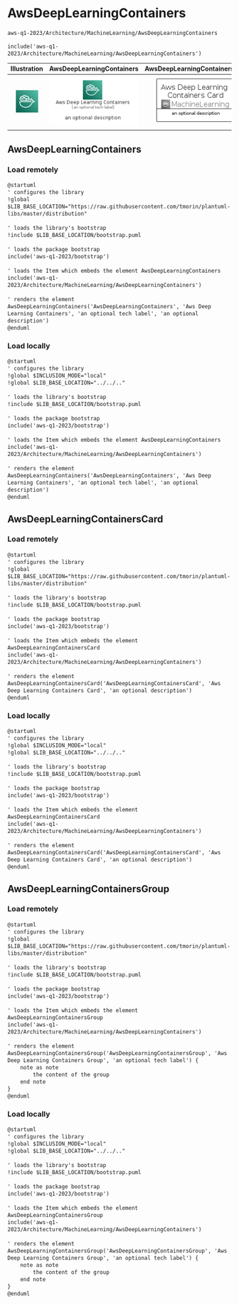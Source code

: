 # AwsDeepLearningContainers


```text
aws-q1-2023/Architecture/MachineLearning/AwsDeepLearningContainers
```

```text
include('aws-q1-2023/Architecture/MachineLearning/AwsDeepLearningContainers')
```



| Illustration | AwsDeepLearningContainers | AwsDeepLearningContainersCard | AwsDeepLearningContainersGroup |
| :---: | :---: | :---: | :---: |
| ![illustration for Illustration](../../../aws-q1-2023/Architecture/MachineLearning/AwsDeepLearningContainers.png) | ![illustration for AwsDeepLearningContainers](../../../aws-q1-2023/Architecture/MachineLearning/AwsDeepLearningContainers.Local.png) | ![illustration for AwsDeepLearningContainersCard](../../../aws-q1-2023/Architecture/MachineLearning/AwsDeepLearningContainersCard.Local.png) | ![illustration for AwsDeepLearningContainersGroup](../../../aws-q1-2023/Architecture/MachineLearning/AwsDeepLearningContainersGroup.Local.png) |




## AwsDeepLearningContainers

### Load remotely
```plantuml
@startuml
' configures the library
!global $LIB_BASE_LOCATION="https://raw.githubusercontent.com/tmorin/plantuml-libs/master/distribution"

' loads the library's bootstrap
!include $LIB_BASE_LOCATION/bootstrap.puml

' loads the package bootstrap
include('aws-q1-2023/bootstrap')

' loads the Item which embeds the element AwsDeepLearningContainers
include('aws-q1-2023/Architecture/MachineLearning/AwsDeepLearningContainers')

' renders the element
AwsDeepLearningContainers('AwsDeepLearningContainers', 'Aws Deep Learning Containers', 'an optional tech label', 'an optional description')
@enduml
```

### Load locally
```plantuml
@startuml
' configures the library
!global $INCLUSION_MODE="local"
!global $LIB_BASE_LOCATION="../../.."

' loads the library's bootstrap
!include $LIB_BASE_LOCATION/bootstrap.puml

' loads the package bootstrap
include('aws-q1-2023/bootstrap')

' loads the Item which embeds the element AwsDeepLearningContainers
include('aws-q1-2023/Architecture/MachineLearning/AwsDeepLearningContainers')

' renders the element
AwsDeepLearningContainers('AwsDeepLearningContainers', 'Aws Deep Learning Containers', 'an optional tech label', 'an optional description')
@enduml
```

## AwsDeepLearningContainersCard

### Load remotely
```plantuml
@startuml
' configures the library
!global $LIB_BASE_LOCATION="https://raw.githubusercontent.com/tmorin/plantuml-libs/master/distribution"

' loads the library's bootstrap
!include $LIB_BASE_LOCATION/bootstrap.puml

' loads the package bootstrap
include('aws-q1-2023/bootstrap')

' loads the Item which embeds the element AwsDeepLearningContainersCard
include('aws-q1-2023/Architecture/MachineLearning/AwsDeepLearningContainers')

' renders the element
AwsDeepLearningContainersCard('AwsDeepLearningContainersCard', 'Aws Deep Learning Containers Card', 'an optional description')
@enduml
```

### Load locally
```plantuml
@startuml
' configures the library
!global $INCLUSION_MODE="local"
!global $LIB_BASE_LOCATION="../../.."

' loads the library's bootstrap
!include $LIB_BASE_LOCATION/bootstrap.puml

' loads the package bootstrap
include('aws-q1-2023/bootstrap')

' loads the Item which embeds the element AwsDeepLearningContainersCard
include('aws-q1-2023/Architecture/MachineLearning/AwsDeepLearningContainers')

' renders the element
AwsDeepLearningContainersCard('AwsDeepLearningContainersCard', 'Aws Deep Learning Containers Card', 'an optional description')
@enduml
```

## AwsDeepLearningContainersGroup

### Load remotely
```plantuml
@startuml
' configures the library
!global $LIB_BASE_LOCATION="https://raw.githubusercontent.com/tmorin/plantuml-libs/master/distribution"

' loads the library's bootstrap
!include $LIB_BASE_LOCATION/bootstrap.puml

' loads the package bootstrap
include('aws-q1-2023/bootstrap')

' loads the Item which embeds the element AwsDeepLearningContainersGroup
include('aws-q1-2023/Architecture/MachineLearning/AwsDeepLearningContainers')

' renders the element
AwsDeepLearningContainersGroup('AwsDeepLearningContainersGroup', 'Aws Deep Learning Containers Group', 'an optional tech label') {
    note as note
        the content of the group
    end note
}
@enduml
```

### Load locally
```plantuml
@startuml
' configures the library
!global $INCLUSION_MODE="local"
!global $LIB_BASE_LOCATION="../../.."

' loads the library's bootstrap
!include $LIB_BASE_LOCATION/bootstrap.puml

' loads the package bootstrap
include('aws-q1-2023/bootstrap')

' loads the Item which embeds the element AwsDeepLearningContainersGroup
include('aws-q1-2023/Architecture/MachineLearning/AwsDeepLearningContainers')

' renders the element
AwsDeepLearningContainersGroup('AwsDeepLearningContainersGroup', 'Aws Deep Learning Containers Group', 'an optional tech label') {
    note as note
        the content of the group
    end note
}
@enduml
```


